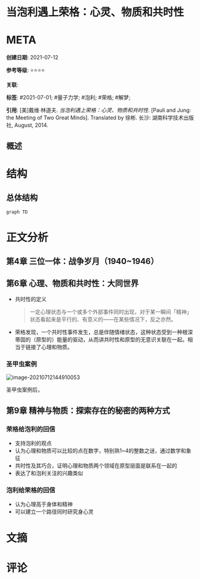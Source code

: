 # 当泡利遇上荣格：心灵、物质和共时性

# META

**创建日期**: 2021-07-12

**参考等级**: ⭐⭐⭐⭐

**关联**: 

**标签**: #2021-07-01; #量子力学; #泡利; #荣格; #解梦;

**引用**: [美]戴维·林道夫. *当泡利遇上荣格：心灵、物质和共时性*. [Pauli and Jung: the Meeting of Two Great Minds]. Translated by 徐彬. 长沙: 湖南科学技术出版社, August, 2014.

## 概述


# 结构

## 总体结构

```mermaid
graph TD

```

# 正文分析

## 第4章 三位一体：战争岁月（1940~1946）

## 第6章 心理、物质和共时性：大同世界

* 共时性的定义

  > 一定心理状态与一个或多个外部事件同时出现，对于某一瞬间「精神」状态看起来是平行的、有意义的——在某些情况下，反之亦然。

* 荣格发现，一个共时性事件发生，总是伴随情绪状态，这种状态受到一种根深蒂固的（原型的）能量的驱动，从而讲共时性和原型的无意识关联在一起。相当于链接了心理和物质。

### 圣甲虫案例

![image-20210712144910053](https://typora-picgo-bed.oss-cn-beijing.aliyuncs.com/image-20210712144910053.png)

圣甲虫案例后，

## 第9章 精神与物质：探索存在的秘密的两种方式

### 荣格给泡利的回信

* 支持泡利的观点
* 认为心理和物质可以比较的点在数字，特别熟1~4的整数之谜，通过数学和象征
* 共时性及其巧合，证明心理和物质两个领域在原型层面是联系在一起的
* 表达了和泡利关注的兴趣类似

### 泡利给荣格的回信

* 认为心理高于身体和精神
* 可以建立一个路径同时研究身心灵

# 文摘

# 评论

